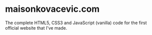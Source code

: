 # maisonkovacevic.com
The complete HTML5, CSS3 and JavaScript (vanilla) code for the first official website that I've made.
